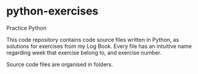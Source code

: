 # python-exercises
Practice Python

This code repository contains code source files written in Python,
as solutions for exercises from my Log Book.
Every file has an intuitive name regarding week that exercise 
belong to, and exercise number.

Source code files are organised in folders.
